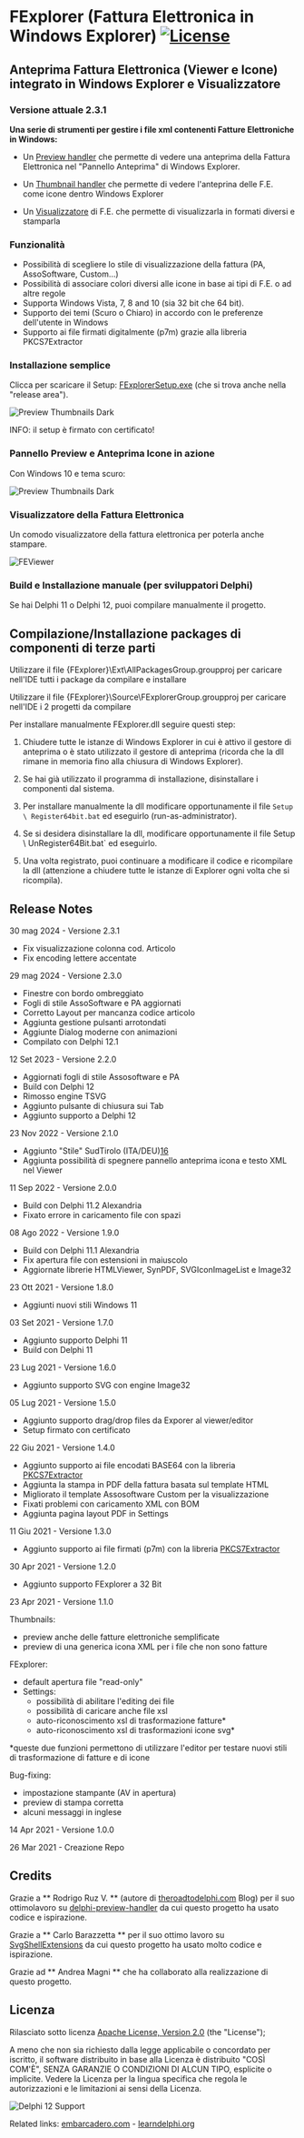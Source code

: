 ﻿# FExplorer (Fattura Elettronica in Windows Explorer) [![License](https://img.shields.io/badge/License-Apache%202.0-yellowgreen.svg)](https://opensource.org/licenses/Apache-2.0)

## **Anteprima Fattura Elettronica (Viewer e Icone) integrato in Windows Explorer e Visualizzatore**

### Versione attuale 2.3.1 ###

**Una serie di strumenti per gestire i file xml contenenti Fatture Elettroniche in Windows:**

- Un [Preview handler][1]  che permette di vedere una anteprima della Fattura Elettronica nel "Pannello Anteprima" di Windows Explorer.

- Un [Thumbnail handler][2] che permette di vedere l'anteprina delle F.E. come icone dentro Windows Explorer

- Un [Visualizzatore][10] di F.E. che permette di visualizzarla in formati diversi e stamparla

### Funzionalità
- Possibilità di scegliere lo stile di visualizzazione della fattura (PA, AssoSoftware, Custom...)
- Possibilità di associare colori diversi alle icone in base ai tipi di F.E. o ad altre regole
- Supporta Windows Vista, 7, 8 and 10 (sia 32 bit che 64 bit).
- Supporto dei temi (Scuro o Chiaro) in accordo con le preferenze dell'utente in Windows
- Supporto ai file firmati digitalmente (p7m) grazie alla libreria PKCS7Extractor

### Installazione semplice

Clicca per scaricare il Setup: [FExplorerSetup.exe][3] (che si trova anche nella "release area").

![Preview Thumbnails Dark](./Images/Setup.png)

INFO: il setup è firmato con certificato!

### Pannello Preview e Anteprima Icone in azione ###

Con Windows 10 e tema scuro:

![Preview Thumbnails Dark](./Images/FExplorer.png)

### Visualizzatore della Fattura Elettronica

Un comodo visualizzatore della fattura elettronica per poterla anche stampare.

![FEViewer](./Images/FEViewer.png)

### Build e Installazione manuale (per sviluppatori Delphi) ###

Se hai Delphi 11 o Delphi 12, puoi compilare manualmente il progetto.

## Compilazione/Installazione packages di componenti di terze parti ##

Utilizzare il file {FExplorer}\Ext\AllPackagesGroup.groupproj per caricare nell'IDE tutti i package da compilare e installare

Utilizzare il file {FExplorer}\Source\FExplorerGroup.groupproj per caricare nell'IDE i 2 progetti da compilare

Per installare manualmente FExplorer.dll seguire questi step:

1. Chiudere tutte le istanze di Windows Explorer in cui è attivo il gestore di anteprima o è stato utilizzato il gestore di anteprima (ricorda che la dll rimane in memoria fino alla chiusura di Windows Explorer).

2. Se hai già utilizzato il programma di installazione, disinstallare i componenti dal sistema.

3. Per installare manualmente la dll modificare opportunamente il file `Setup \ Register64bit.bat` ed eseguirlo (run-as-administrator).

4. Se si desidera disinstallare la dll, modificare opportunamente il file Setup \ UnRegister64Bit.bat` ed eseguirlo.

5. Una volta registrato, puoi continuare a modificare il codice e ricompilare la dll (attenzione a chiudere tutte le istanze di Explorer ogni volta che si ricompila).

## Release Notes ##

30 mag 2024 - Versione 2.3.1
- Fix visualizzazione colonna cod. Articolo
- Fix encoding lettere accentate

29 mag 2024 - Versione 2.3.0
- Finestre con bordo ombreggiato
- Fogli di stile AssoSoftware e PA aggiornati
- Corretto Layout per mancanza codice articolo
- Aggiunta gestione pulsanti arrotondati
- Aggiunte Dialog moderne con animazioni
- Compilato con Delphi 12.1

12 Set 2023 - Versione 2.2.0
- Aggiornati fogli di stile Assosoftware e PA
- Build con Delphi 12
- Rimosso engine TSVG
- Aggiunto pulsante di chiusura sui Tab
- Aggiunto supporto a Delphi 12

23 Nov 2022 - Versione 2.1.0
- Aggiunto "Stile" SudTirolo (ITA/DEU)[16]
- Aggiunta possibilità di spegnere pannello anteprima icona e testo XML nel Viewer

11 Sep 2022 - Versione 2.0.0
- Build con Delphi 11.2 Alexandria
- Fixato errore in caricamento file con spazi

08 Ago 2022 - Versione 1.9.0
- Build con Delphi 11.1 Alexandria
- Fix apertura file con estensioni in maiuscolo
- Aggiornate librerie HTMLViewer, SynPDF, SVGIconImageList e Image32

23 Ott 2021 - Versione 1.8.0
- Aggiunti nuovi stili Windows 11

03 Set 2021 - Versione 1.7.0
- Aggiunto supporto Delphi 11
- Build con Delphi 11

23 Lug 2021 - Versione 1.6.0
- Aggiunto supporto SVG con engine Image32

05 Lug 2021 - Versione 1.5.0
- Aggiunto supporto drag/drop files da Exporer al viewer/editor
- Setup firmato con certificato

22 Giu 2021 - Versione 1.4.0
- Aggiunto supporto ai file encodati BASE64 con la libreria [PKCS7Extractor][14]
- Aggiunta la stampa in PDF della fattura basata sul template HTML
- Migliorato il template Assosoftware Custom per la visualizzazione
- Fixati problemi con caricamento XML con BOM
- Aggiunta pagina layout PDF in Settings

11 Giu 2021 - Versione 1.3.0
- Aggiunto supporto ai file firmati (p7m) con la libreria [PKCS7Extractor][14]

30 Apr 2021 - Versione 1.2.0
- Aggiunto supporto FExplorer a 32 Bit

23 Apr 2021 - Versione 1.1.0

Thumbnails:
- preview anche delle fatture elettroniche semplificate
- preview di una generica icona XML per i file che non sono fatture

FExplorer:
- default apertura file "read-only"
- Settings: 
  - possibilità di abilitare l'editing dei file
  - possibilità di caricare anche file xsl
  - auto-riconoscimento xsl di trasformazione fatture*
  - auto-riconoscimento xsl di trasformazioni icone svg*

*queste due funzioni permettono di utilizzare l'editor per testare nuovi stili di trasformazione di fatture e di icone

Bug-fixing:
- impostazione stampante (AV in apertura)
- preview di stampa corretta
- alcuni messaggi in inglese

14 Apr 2021 - Versione 1.0.0

26 Mar 2021 - Creazione Repo

## Credits

Grazie a ** Rodrigo Ruz V. ** (autore di [theroadtodelphi.com][7] Blog) per il suo ottimolavoro su [delphi-preview-handler][8] da cui questo progetto ha usato codice e ispirazione.

Grazie a ** Carlo Barazzetta ** per il suo ottimo lavoro su [SvgShellExtensions][13] da cui questo progetto ha usato molto codice e ispirazione.

Grazie ad ** Andrea Magni ** che ha collaborato alla realizzazione di questo progetto.

## Licenza

Rilasciato sotto licenza [Apache License, Version 2.0][9] (the "License");

A meno che non sia richiesto dalla legge applicabile o concordato per iscritto, il software distribuito in base alla Licenza è distribuito "COSÌ COM'È", SENZA GARANZIE O CONDIZIONI DI ALCUN TIPO, esplicite o implicite. Vedere la Licenza per la lingua specifica che regola le autorizzazioni e le limitazioni ai sensi della Licenza.

![Delphi 12 Support](./Setup/SupportingDelphi.jpg)

Related links: [embarcadero.com][11] - [learndelphi.org][12]

[1]: https://docs.microsoft.com/en-us/windows/win32/shell/preview-handlers

[2]: https://docs.microsoft.com/en-us/windows/win32/shell/thumbnail-providers

[3]: https://github.com/EtheaDev/FExplorer/releases/latest/download/FExplorerSetup.exe

[4]: https://github.com/EtheaDev/SVGIconImageList

[5]: https://github.com/SynEdit/SynEdit

[6]: https://github.com/RRUZ/vcl-styles-utils

[7]: https://theroadtodelphi.com/

[8]: https://github.com/RRUZ/delphi-preview-handler

[9]: https://opensource.org/licenses/Apache-2.0

[10]: https://github.com/EtheaDev/FExplorer/wiki/Using-The-SVG-Text-Editor

[11]: https://www.embarcadero.com/

[12]: https://learndelphi.org/

[13]: https://github.com/EtheaDev/SVGShellExtensions/

[14]: https://github.com/DelphiClubItalia/PKCS7Extractor

[15]: http://www.angusj.com/delphi/image32/Docs/_Body.htm

[16]: https://github.com/provbz/fatturapa-xsl-southtyrol